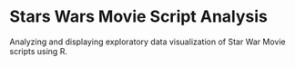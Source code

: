 # Stars Wars Movie Script Analysis
Analyzing and displaying exploratory data visualization of Star War Movie scripts using R.
